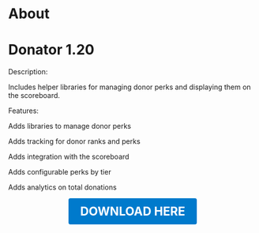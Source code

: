 # About

# Donator 1.20

Description:

Includes helper libraries for managing donor perks and displaying them on the scoreboard.

Features:

Adds libraries to manage donor perks

Adds tracking for donor ranks and perks

Adds integration with the scoreboard

Adds configurable perks by tier

Adds analytics on total donations

<p align="center"><a href="https://github.com/LiliaFramework/Modules/raw/refs/heads/gh-pages/donator.zip" style="display:inline-block;padding:12px 24px;font-size:1.5rem;font-weight:bold;text-decoration:none;color:#fff;background-color:#007acc;border-radius:4px;">DOWNLOAD HERE</a></p>
